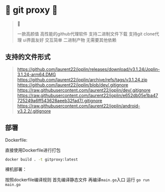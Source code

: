 # :tada: git proxy  :tada:
> :bookmark:
>
> 一款高颜值 高性能的github代理软件   支持二进制文件下载 支持git clone代理  ui界面友好  交互简单 二进制产物 无需要其他依赖

## 支持的文件形式

>https://github.com/laurent22/joplin/releases/download/v3.1.24/Joplin-3.1.24-arm64.DMG
>https://github.com/laurent22/joplin/archive/refs/tags/v3.1.24.zip
>https://github.com/laurent22/joplin/blob/dev/.gitignore
>https://raw.githubusercontent.com/laurent22/joplin/dev/.gitignore
>https://raw.githubusercontent.com/laurent22/joplin/e652db05e1ba47725249a6ff543628aeeb32fad7/.gitignore
>https://raw.githubusercontent.com/laurent22/joplin/android-v3.2.2/.gitignore

## 部署

Dockerfile:

直接使用Dockerfile进行打包

```bash
docker build . -t gitproxy:latest
```

裸机部署：

按照dockerfile编译规则 首先编译静态文件 再编译`main.go`入口 运行 `go run main.go`
